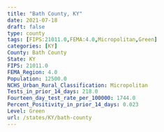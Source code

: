 ```yaml
---
title: "Bath County, KY"
date: 2021-07-18
draft: false
type: county
tags: [FIPS:21011.0,FEMA:4.0,Micropolitan,Green]
categories: [KY]
County: Bath County
State: KY
FIPS: 21011.0
FEMA_Region: 4.0
Population: 12500.0
NCHS_Urban_Rural_Classification: Micropolitan
Tests_in_prior_14_days: 218.0
Fourteen_day_test_rate_per_100000: 1744.0
Percent_Positivity_in_prior_14_days: 0.023
Level: Green
url: /states/KY/bath-county
---
```



